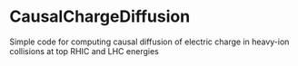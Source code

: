 # CausalChargeDiffusion
Simple code for computing causal diffusion of electric charge in heavy-ion collisions at top RHIC and LHC energies
